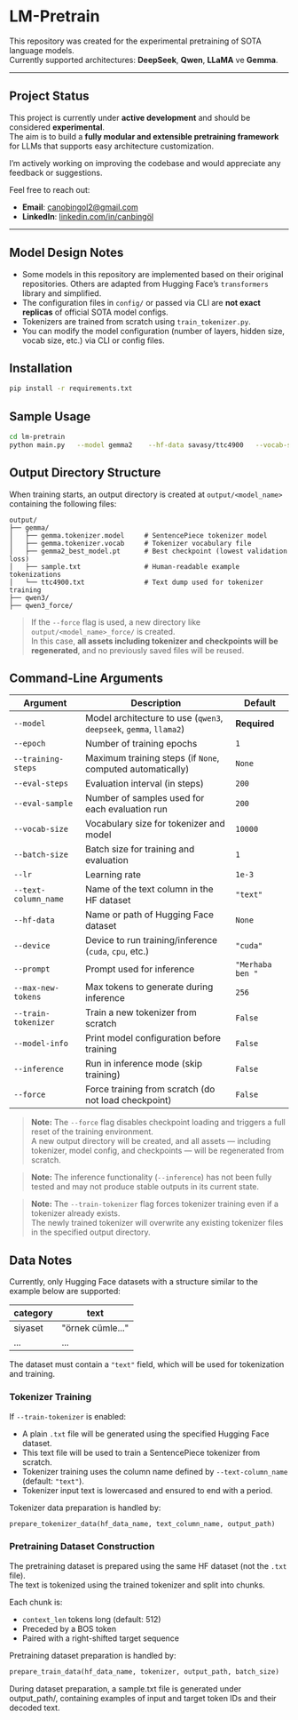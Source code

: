 # LM-Pretrain

This repository was created for the experimental pretraining of SOTA language models.  
Currently supported architectures: **DeepSeek**, **Qwen**, **LLaMA** ve **Gemma**.

---

## Project Status

This project is currently under **active development** and should be considered **experimental**.  
The aim is to build a **fully modular and extensible pretraining framework** for LLMs that supports easy architecture customization.

I’m actively working on improving the codebase and would appreciate any feedback or suggestions.

Feel free to reach out:

- **Email**: [canobingol2@gmail.com](mailto:canobingol2@gmail.com)
- **LinkedIn**: [linkedin.com/in/canbingöl](https://www.linkedin.com/in/canbing%C3%B6l)

---

## Model Design Notes

- Some models in this repository are implemented based on their original repositories. Others are adapted from Hugging Face’s `transformers` library and simplified.
- The configuration files in `config/` or passed via CLI are **not exact replicas** of official SOTA model configs.
- Tokenizers are trained from scratch using `train_tokenizer.py`.
- You can modify the model configuration (number of layers, hidden size, vocab size, etc.) via CLI or config files.

## Installation

```bash
pip install -r requirements.txt

```

## Sample Usage

```bash
cd lm-pretrain
python main.py   --model gemma2    --hf-data savasy/ttc4900   --vocab-size 5_000   --batch-size 10   --model-info   --epoch 2   --training-steps 400   --eval-steps 20 --eval-sample 20
```

## Output Directory Structure

When training starts, an output directory is created at `output/<model_name>` containing the following files:

```
output/
├── gemma/
│   ├── gemma.tokenizer.model     # SentencePiece tokenizer model
│   ├── gemma.tokenizer.vocab     # Tokenizer vocabulary file
│   ├── gemma2_best_model.pt      # Best checkpoint (lowest validation loss)
│   ├── sample.txt                # Human-readable example tokenizations
│   └── ttc4900.txt               # Text dump used for tokenizer training
├── qwen3/
├── qwen3_force/
```

> If the `--force` flag is used, a new directory like `output/<model_name>_force/` is created.  
> In this case, **all assets including tokenizer and checkpoints will be regenerated**, and no previously saved files will be reused.

## Command-Line Arguments

| Argument             | Description                                                        | Default          |
| -------------------- | ------------------------------------------------------------------ | ---------------- |
| `--model`            | Model architecture to use (`qwen3`, `deepseek`, `gemma`, `llama2`) | **Required**     |
| `--epoch`            | Number of training epochs                                          | `1`              |
| `--training-steps`   | Maximum training steps (if `None`, computed automatically)         | `None`           |
| `--eval-steps`       | Evaluation interval (in steps)                                     | `200`            |
| `--eval-sample`      | Number of samples used for each evaluation run                     | `200`            |
| `--vocab-size`       | Vocabulary size for tokenizer and model                            | `10000`          |
| `--batch-size`       | Batch size for training and evaluation                             | `1`              |
| `--lr`               | Learning rate                                                      | `1e-3`           |
| `--text-column_name` | Name of the text column in the HF dataset                          | `"text"`         |
| `--hf-data`          | Name or path of Hugging Face dataset                               | `None`           |
| `--device`           | Device to run training/inference (`cuda`, `cpu`, etc.)             | `"cuda"`         |
| `--prompt`           | Prompt used for inference                                          | `"Merhaba ben "` |
| `--max-new-tokens`   | Max tokens to generate during inference                            | `256`            |
| `--train-tokenizer`  | Train a new tokenizer from scratch                                 | `False`          |
| `--model-info`       | Print model configuration before training                          | `False`          |
| `--inference`        | Run in inference mode (skip training)                              | `False`          |
| `--force`            | Force training from scratch (do not load checkpoint)               | `False`          |

> **Note:** The `--force` flag disables checkpoint loading and triggers a full reset of the training environment.  
> A new output directory will be created, and all assets — including tokenizer, model config, and checkpoints — will be regenerated from scratch.

> **Note:** The inference functionality (`--inference`) has not been fully tested and may not produce stable outputs in its current state.

> **Note:** The `--train-tokenizer` flag forces tokenizer training even if a tokenizer already exists.  
> The newly trained tokenizer will overwrite any existing tokenizer files in the specified output directory.

## Data Notes

Currently, only Hugging Face datasets with a structure similar to the example below are supported:

| category | text             |
| -------- | ---------------- |
| siyaset  | "örnek cümle..." |
| ...      | ...              |

The dataset must contain a `"text"` field, which will be used for tokenization and training.

### Tokenizer Training

If `--train-tokenizer` is enabled:

- A plain `.txt` file will be generated using the specified Hugging Face dataset.
- This text file will be used to train a SentencePiece tokenizer from scratch.
- Tokenizer training uses the column name defined by `--text-column_name` (default: `"text"`).
- Tokenizer input text is lowercased and ensured to end with a period.

Tokenizer data preparation is handled by:

```python
prepare_tokenizer_data(hf_data_name, text_column_name, output_path)
```

### Pretraining Dataset Construction

The pretraining dataset is prepared using the same HF dataset (not the `.txt` file).  
The text is tokenized using the trained tokenizer and split into chunks.

Each chunk is:

- `context_len` tokens long (default: 512)
- Preceded by a BOS token
- Paired with a right-shifted target sequence

Pretraining dataset preparation is handled by:

```python
prepare_train_data(hf_data_name, tokenizer, output_path, batch_size)
```

During dataset preparation, a sample.txt file is generated under output_path/, containing examples of input and target token IDs and their decoded text.
